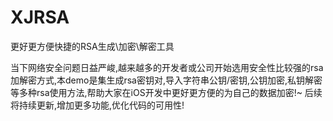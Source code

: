 # XJRSA
更好更方便快捷的RSA生成\加密\解密工具

当下网络安全问题日益严峻,越来越多的开发者或公司开始选用安全性比较强的rsa加解密方式,本demo是集生成rsa密钥对,导入字符串公钥/密钥,公钥加密,私钥解密等多种rsa使用方法,帮助大家在iOS开发中更好更方便的为自己的数据加密!~ 后续将持续更新,增加更多功能,优化代码的可用性!
